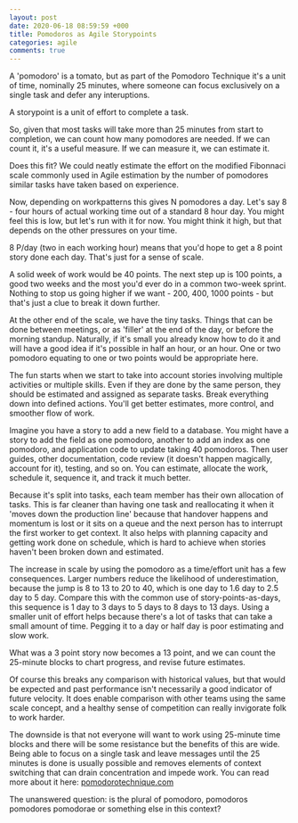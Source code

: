 ```yaml
---
layout: post
date: 2020-06-18 08:59:59 +000
title: Pomodoros as Agile Storypoints
categories: agile
comments: true
---
```


A 'pomodoro' is a tomato, but as part of the Pomodoro Technique it's a unit of time, nominally 25 minutes, where someone can focus exclusively on a single task and defer any interuptions. 

A storypoint is a unit of effort to complete a task.

So, given that most tasks will take more than 25 minutes from start to completion, we can count how many pomodores are needed. If we can count it, it's a useful measure. If we can measure it, we can estimate it. 

Does this fit? We could neatly estimate the effort on the modified Fibonnaci scale commonly used in Agile estimation by the number of pomodores similar tasks have taken based on experience.

Now, depending on workpatterns this gives N pomodores a day. Let's say 8 - four hours of actual working time out of a standard 8 hour day. You might feel this is low, but let's run with it for now. You might think it high, but that depends on the other pressures on your time. 

8 P/day (two in each working hour) means that you'd hope to get a 8 point story done each day. That's just for a sense of scale.

A solid week of work would be 40 points. The next step up is 100 points, a good two weeks and the most you'd ever do in a common two-week sprint. Nothing to stop us going higher if we want - 200, 400, 1000 points - but that's just a clue to break it down further. 

At the other end of the scale, we have the tiny tasks. Things that can be done between meetings, or as 'filler' at the end of the day, or before the morning standup. Naturally, if it's small you already know how to do it and will have a good idea if it's possible in half an hour, or an hour. One or two pomodoro equating to one or two points would be appropriate here. 

The fun starts when we start to take into account stories involving multiple activities or multiple skills. Even if they are done by the same person, they should be estimated and assigned as separate tasks. Break everything down into defined actions. You'll get better estimates, more control, and smoother flow of work.

Imagine you have a story to add a new field to a database. You might have a story to add the field as one pomodoro, another to add an index as one pomodoro, and application code to update taking 40 pomodoros. Then user guides, other documentation, code review (it doesn't happen magically, account for it), testing, and so on. You can estimate, allocate the work, schedule it, sequence it, and track it much better. 

Because it's split into tasks, each team member has their own allocation of tasks. This is far cleaner than having one task and reallocating it when it 'moves down the production line' because that handover happens and momentum is lost or it sits on a queue and the next person has to interrupt the first worker to get context. It also helps with planning capacity and getting work done on schedule, which is hard to achieve when stories haven't been broken down and estimated.

The increase in scale by using the pomodoro as a time/effort unit has a few consequences. Larger numbers reduce the likelihood of underestimation, because the jump is 8 to 13 to 20 to 40, which is one day to 1.6 day to 2.5 day to 5 day. Compare this with the common use of story-points-as-days, this sequence is 1 day to 3 days to 5 days to 8 days to 13 days. Using a smaller unit of effort helps because there's a lot of tasks that can take a small amount of time. Pegging it to a day or half day is poor estimating and slow work.

What was a 3 point story now becomes a 13 point, and we can count the 25-minute blocks to chart progress, and revise future estimates.

Of course this breaks any comparison with historical values, but that would be expected and past performance isn't necessarily a good indicator of future velocity. It does enable comparison with other teams using the same scale concept, and a healthy sense of competition can really invigorate folk to work harder.

The downside is that not everyone will want to work using 25-minute time blocks and there will be some resistance but the benefits of this are wide. Being able to focus on a single task and leave messages until the 25 minutes is done is usually possible and removes elements of context switching that can drain concentration and impede work. You can read more about it here: [pomodorotechnique.com](https://pomodorotechnique.com)

The unanswered question: is the plural of pomodoro, pomodoros pomodores pomodorae or something else in this context?
